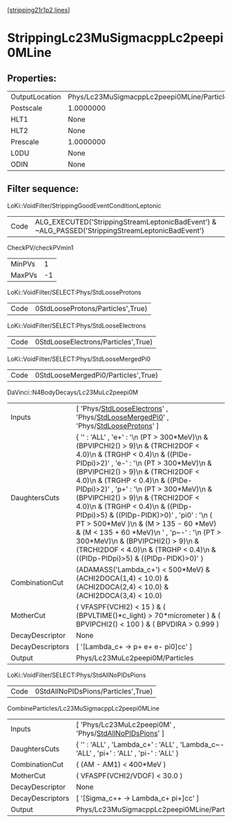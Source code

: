 [[stripping21r1p2 lines]](./stripping21r1p2-index)

# StrippingLc23MuSigmacppLc2peepi0MLine

## Properties:

|                |                                             |
|----------------|---------------------------------------------|
| OutputLocation | Phys/Lc23MuSigmacppLc2peepi0MLine/Particles |
| Postscale      | 1.0000000                                   |
| HLT1           | None                                        |
| HLT2           | None                                        |
| Prescale       | 1.0000000                                   |
| L0DU           | None                                        |
| ODIN           | None                                        |

## Filter sequence:

LoKi::VoidFilter/StrippingGoodEventConditionLeptonic

|      |                                                                                                  |
|------|--------------------------------------------------------------------------------------------------|
| Code | ALG_EXECUTED('StrippingStreamLeptonicBadEvent') & ~ALG_PASSED('StrippingStreamLeptonicBadEvent') |

CheckPV/checkPVmin1

|        |     |
|--------|-----|
| MinPVs | 1   |
| MaxPVs | -1  |

LoKi::VoidFilter/SELECT:Phys/StdLooseProtons

|      |                                   |
|------|-----------------------------------|
| Code | 0StdLooseProtons/Particles',True) |

LoKi::VoidFilter/SELECT:Phys/StdLooseElectrons

|      |                                     |
|------|-------------------------------------|
| Code | 0StdLooseElectrons/Particles',True) |

LoKi::VoidFilter/SELECT:Phys/StdLooseMergedPi0

|      |                                     |
|------|-------------------------------------|
| Code | 0StdLooseMergedPi0/Particles',True) |

DaVinci::N4BodyDecays/Lc23MuLc2peepi0M

|                  |                                                                                                                                                                                                                                                                                                                                                                                                                                                                                                                                                                                                                                      |
|------------------|--------------------------------------------------------------------------------------------------------------------------------------------------------------------------------------------------------------------------------------------------------------------------------------------------------------------------------------------------------------------------------------------------------------------------------------------------------------------------------------------------------------------------------------------------------------------------------------------------------------------------------------|
| Inputs           | [ 'Phys/[StdLooseElectrons](./stripping21r1p2-commonparticles-stdlooseelectrons)' , 'Phys/[StdLooseMergedPi0](./stripping21r1p2-commonparticles-stdloosemergedpi0)' , 'Phys/[StdLooseProtons](./stripping21r1p2-commonparticles-stdlooseprotons)' ]                                                                                                                                                                                                                                                                                                                                                                                |
| DaughtersCuts    | { '' : 'ALL' , 'e+' : '\n (PT \> 300\*MeV)\n & (BPVIPCHI2() \> 9)\n & (TRCHI2DOF \< 4.0)\n & (TRGHP \< 0.4)\n & ((PIDe-PIDpi)\>2)' , 'e-' : '\n (PT \> 300\*MeV)\n & (BPVIPCHI2() \> 9)\n & (TRCHI2DOF \< 4.0)\n & (TRGHP \< 0.4)\n & ((PIDe-PIDpi)\>2)' , 'p+' : '\n (PT \> 300\*MeV)\n & (BPVIPCHI2() \> 9)\n & (TRCHI2DOF \< 4.0)\n & (TRGHP \< 0.4)\n & ((PIDp-PIDpi)\>5) & ((PIDp-PIDK)\>0)' , 'pi0' : '\n ( PT \> 500\*MeV )\n & (M \> 135 - 60 \*MeV) & (M \< 135 + 60 \*MeV)\n ' , 'p~-' : '\n (PT \> 300\*MeV)\n & (BPVIPCHI2() \> 9)\n & (TRCHI2DOF \< 4.0)\n & (TRGHP \< 0.4)\n & ((PIDp-PIDpi)\>5) & ((PIDp-PIDK)\>0)' } |
| CombinationCut   | (ADAMASS('Lambda_c+') \< 500\*MeV) & (ACHI2DOCA(1,4) \< 10.0) & (ACHI2DOCA(2,4) \< 10.0) & (ACHI2DOCA(3,4) \< 10.0)                                                                                                                                                                                                                                                                                                                                                                                                                                                                                                                  |
| MotherCut        | ( VFASPF(VCHI2) \< 15 ) & ( (BPVLTIME()\*c_light) \> 70\*micrometer ) & ( BPVIPCHI2() \< 100 ) & ( BPVDIRA \> 0.999 )                                                                                                                                                                                                                                                                                                                                                                                                                                                                                                                |
| DecayDescriptor  | None                                                                                                                                                                                                                                                                                                                                                                                                                                                                                                                                                                                                                                 |
| DecayDescriptors | [ '[Lambda_c+ -\> p+ e+ e- pi0]cc' ]                                                                                                                                                                                                                                                                                                                                                                                                                                                                                                                                                                                             |
| Output           | Phys/Lc23MuLc2peepi0M/Particles                                                                                                                                                                                                                                                                                                                                                                                                                                                                                                                                                                                                      |

LoKi::VoidFilter/SELECT:Phys/StdAllNoPIDsPions

|      |                                     |
|------|-------------------------------------|
| Code | 0StdAllNoPIDsPions/Particles',True) |

CombineParticles/Lc23MuSigmacppLc2peepi0MLine

|                  |                                                                                                                 |
|------------------|-----------------------------------------------------------------------------------------------------------------|
| Inputs           | [ 'Phys/Lc23MuLc2peepi0M' , 'Phys/[StdAllNoPIDsPions](./stripping21r1p2-commonparticles-stdallnopidspions)' ] |
| DaughtersCuts    | { '' : 'ALL' , 'Lambda_c+' : 'ALL' , 'Lambda_c~-' : 'ALL' , 'pi+' : 'ALL' , 'pi-' : 'ALL' }                     |
| CombinationCut   | ( (AM - AM1) \< 400\*MeV )                                                                                      |
| MotherCut        | ( VFASPF(VCHI2/VDOF) \< 30.0 )                                                                                  |
| DecayDescriptor  | None                                                                                                            |
| DecayDescriptors | [ '[Sigma_c++ -\> Lambda_c+ pi+]cc' ]                                                                       |
| Output           | Phys/Lc23MuSigmacppLc2peepi0MLine/Particles                                                                     |
